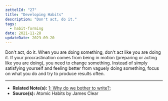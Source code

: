 ```yaml
---
zettelId: "27"
title: "Developing Habits"
description: "Don't act, do it."
tags:
  - habit-forming
date: 2021-11-28
updateDate: 2023-09-20
---
```


Don't act, do it. When you are doing something, don't act like you are doing it. If your procrastination comes from being in motion (preparing or acting like you are doing), you need to change something. Instead of simply satisfying yourself and feeling better from vaguely doing something, focus on what you do and try to produce results often.

---

- **Related Note(s):** [1: Why do we bother to write?](/notes/1/);
- **Source(s):** Atomic Habits by James Clear
